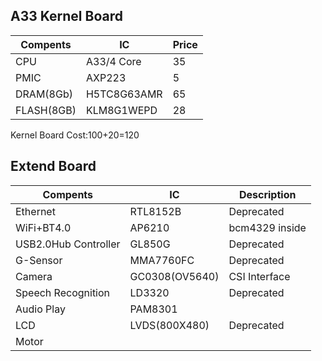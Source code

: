 ## A33 Kernel Board
Compents|IC|Price 
--|--|--
CPU|     A33/4 Core|35
PMIC|    AXP223|5 
DRAM(8Gb)| H5TC8G63AMR| 65
FLASH(8GB)|		KLM8G1WEPD|28

Kernel Board Cost:100+20=120
## Extend Board
Compents|IC|Description
--|--|--
Ethernet|RTL8152B|Deprecated
WiFi+BT4.0|AP6210|bcm4329 inside
USB2.0Hub Controller|  GL850G|Deprecated
G-Sensor|MMA7760FC|Deprecated
Camera|GC0308(OV5640) |CSI Interface
Speech Recognition|     	LD3320|Deprecated
Audio Play |      PAM8301
LCD| LVDS(800X480)| Deprecated
Motor|
